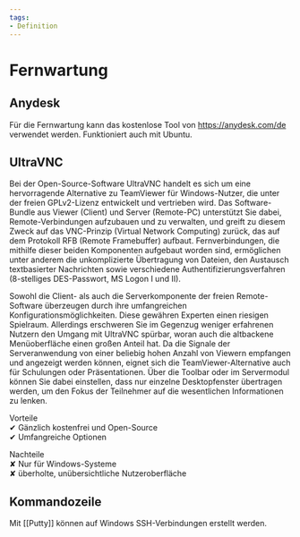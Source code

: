 ```yaml
---
tags:
- Definition
---
```

# Fernwartung

## Anydesk

Für die Fernwartung kann das kostenlose Tool von https://anydesk.com/de verwendet werden. Funktioniert auch mit Ubuntu.

## UltraVNC

Bei der Open-Source-Software UltraVNC handelt es sich um eine hervorragende Alternative zu TeamViewer für Windows-Nutzer, die unter der freien GPLv2-Lizenz entwickelt und vertrieben wird. Das Software-Bundle aus Viewer (Client) und Server (Remote-PC) unterstützt Sie dabei, Remote-Verbindungen aufzubauen und zu verwalten, und greift zu diesem Zweck auf das VNC-Prinzip (Virtual Network Computing) zurück, das auf dem Protokoll RFB (Remote Framebuffer) aufbaut. Fernverbindungen, die mithilfe dieser beiden Komponenten aufgebaut worden sind, ermöglichen unter anderem die unkomplizierte Übertragung von Dateien, den Austausch textbasierter Nachrichten sowie verschiedene Authentifizierungsverfahren (8-stelliges DES-Passwort, MS Logon I und II).

Sowohl die Client- als auch die Serverkomponente der freien Remote-Software überzeugen durch ihre umfangreichen Konfigurationsmöglichkeiten. Diese gewähren Experten einen riesigen Spielraum. Allerdings erschweren Sie im Gegenzug weniger erfahrenen Nutzern den Umgang mit UltraVNC spürbar, woran auch die altbackene Menüoberfläche einen großen Anteil hat. Da die Signale der Serveranwendung von einer beliebig hohen Anzahl von Viewern empfangen und angezeigt werden können, eignet sich die TeamViewer-Alternative auch für Schulungen oder Präsentationen. Über die Toolbar oder im Servermodul können Sie dabei einstellen, dass nur einzelne Desktopfenster übertragen werden, um den Fokus der Teilnehmer auf die wesentlichen Informationen zu lenken.

Vorteile  
✔ Gänzlich kostenfrei und Open-Source  
✔ Umfangreiche Optionen  

Nachteile  
✘ Nur für Windows-Systeme  
✘ überholte, unübersichtliche Nutzeroberfläche  

## Kommandozeile

Mit [[Putty]] können auf Windows SSH-Verbindungen erstellt werden.